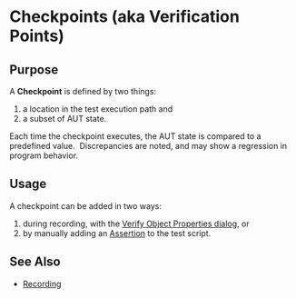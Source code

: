 # Checkpoints (aka Verification Points)

## Purpose

A **Checkpoint** is defined by two things:

1. a location in the test execution path and
2. a subset of AUT state.  

Each time the checkpoint executes, the AUT state is compared to a predefined value.  Discrepancies are noted, and may show a regression in program behavior.

## Usage

A checkpoint can be added in two ways:

1. during recording, with the [Verify Object Properties dialog](verify_object_properties.md), or
2. by manually adding an [Assertion](assertions.md) to the test
script.

## See Also

- [Recording](recording.md)
